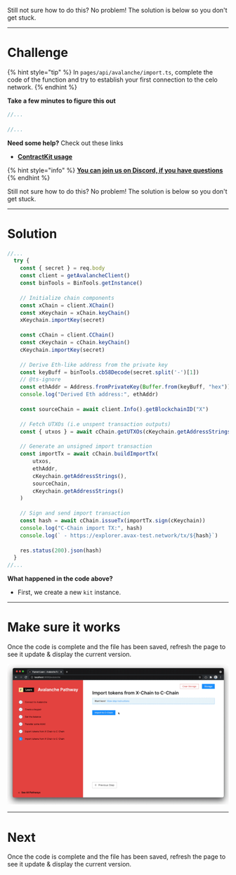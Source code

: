 Still not sure how to do this? No problem! The solution is below so you don't get stuck.

------------------------

# Challenge

{% hint style="tip" %}
In `pages/api/avalanche/import.ts`, complete the code of the function and try to establish your first connection to the celo network. 
{% endhint %}

**Take a few minutes to figure this out**

```typescript
//...

//...
```

**Need some help?** Check out these links
* [**ContractKit usage**](https://docs.celo.org/developer-guide/contractkit/usage)  

{% hint style="info" %}
[**You can join us on Discord, if you have questions**](https://discord.gg/fszyM7K)
{% endhint %}

Still not sure how to do this? No problem! The solution is below so you don't get stuck.

------------------------

# Solution

```typescript
//...
  try {
    const { secret } = req.body
    const client = getAvalancheClient()
    const binTools = BinTools.getInstance()

    // Initialize chain components
    const xChain = client.XChain()
    const xKeychain = xChain.keyChain()
    xKeychain.importKey(secret)

    const cChain = client.CChain()
    const cKeychain = cChain.keyChain()
    cKeychain.importKey(secret)
    
    // Derive Eth-like address from the private key
    const keyBuff = binTools.cb58Decode(secret.split('-')[1])
    // @ts-ignore
    const ethAddr = Address.fromPrivateKey(Buffer.from(keyBuff, "hex")).toString("hex")
    console.log("Derived Eth address:", ethAddr)
    
    const sourceChain = await client.Info().getBlockchainID("X")

    // Fetch UTXOs (i.e unspent transaction outputs)
    const { utxos } = await cChain.getUTXOs(cKeychain.getAddressStrings(), sourceChain)

    // Generate an unsigned import transaction
    const importTx = await cChain.buildImportTx(
        utxos,
        ethAddr,
        cKeychain.getAddressStrings(),
        sourceChain,
        cKeychain.getAddressStrings()
    )

    // Sign and send import transaction
    const hash = await cChain.issueTx(importTx.sign(cKeychain))
    console.log("C-Chain import TX:", hash)
    console.log(` - https://explorer.avax-test.network/tx/${hash}`)

    res.status(200).json(hash)
  } 
//...
```

**What happened in the code above?**
* First, we create a new `kit` instance.

------------------------

# Make sure it works

Once the code is complete and the file has been saved, refresh the page to see it update & display the current version.

![](../../../.gitbook/assets/pathways/avalanche/avalanche-import.gif)

-----------------------------

# Next

Once the code is complete and the file has been saved, refresh the page to see it update & display the current version.
